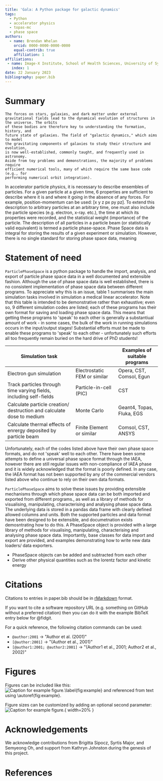 ```yaml
---
title: 'Gala: A Python package for galactic dynamics'
tags:
  - Python
  - accelerator physics
  - topas-mc
  - phase space
authors:
  - name: Brendan Whelan
    orcid: 0000-0000-0000-0000
    equal-contrib: true
    affiliation: 1
affiliations:
 - name: Image-X Institute, School of Health Sciences, University of Sydney
   index: 1
date: 22 January 2023
bibliography: paper.bib
---
```


# Summary

```
The forces on stars, galaxies, and dark matter under external gravitational fields lead to the dynamical evolution of structures in the universe. The orbits
of these bodies are therefore key to understanding the formation, history, and
future state of galaxies. The field of "galactic dynamics," which aims to model
the gravitating components of galaxies to study their structure and evolution,
is now well-established, commonly taught, and frequently used in astronomy.
Aside from toy problems and demonstrations, the majority of problems require
efficient numerical tools, many of which require the same base code (e.g., for
performing numerical orbit integration).
```

In accelerator particle physics, it is necessary to describe ensembles of particles. For a given particle at a given time, 6 properties are sufficient to describe where it is and where it going in the absence of any forces. For example, position-momentum can be used: [x y z px py pz].  To extend this description to arbitrary particles at an arbitrary time, one must also include the particle species (e.g. electron, x-ray. etc.), the time at which its properties were recorded, and the statistical weight (importance) of the particle. The description of all particles in a particle beam (or statistically valid equivalent) is termed a particle phase-space. Phase Space data is integral for storing the results of a given experiment or simulation. However, there is no single standard for storing phase space data, meaning 

# Statement of need

`ParticlePhaseSpace` is a python package to handle the import, analysis, and export of particle phase space data in a well documented and extensible fashion. Although the use of phase space data is well established, there is no consistent implementation of phase space data between different programs. To appreciate why this is an issue, table 1 summarises the main simulation tasks involved in simulation a medical linear accelerator. Note that this table is intended to be demonstrative rather than exhaustive; even so, 9 different simulation codes are listed; each of these programs has their own format for saving and loading phase space data. This means that getting these programs to 'speak' to each other is generally a substantiual amount of work - in some cases, the bulk of the work in running simulations occurs in the input/output stages! Substantial efforts must be made to enable these programs to 'speak' to each other - unfortunately such efforts all too frequently remain buried on the hard drive of PhD students! 

| Simulation task                                              |                              | Examples of suitable programs |
| ------------------------------------------------------------ | ---------------------------- | ----------------------------- |
| Electron gun simulation                                      | Electrostatic FEM or similar | Opera, CST, Comsol, Egun      |
| Track particles through time varying fields, including self-fields | Particle-in-cell (PIC)       | CST                           |
| Calculate particle creation/ destruction and calculate dose to medium | Monte Carlo                  | Geant4, Topas, Fluka, EGS     |
| Calculate thermal effects of enrergy deposited by particle beam | Finite Element or similar    | Comsol, CST, ANSYS            |

Unfortunately, each of the codes listed above have their own phase space formats, and do not 'speak' well to each other. There have been some attempts to define a universal phase space format through the IAEA, however there are still regular issues with non-compliance of IAEA phase and it is widely acknowledged that the format is poorly defined. In any case, the IAEA format has not been supported by any of the commercial vendors listed above who continue to rely on their own data formats. 

`ParticlePhaseSpace` aims to solve these issues by providing extensible mechanisms through which phase space data can be both imported and exported from different programs., as well as a library of methods for visualising, manipulating, characterising and analysing phase space data. The underlying data is stored in a pandas data frame with clearly defined allowed columns and units. Both the supported particles and data format have been designed to be extensible, and documetnation exists demosntrating how to do this. A PhaseSpace object is provided with a large library of methods for visualising, manipulating, characterising and analysing phase space data. Importantly,  base classes for data import and export are provided, and examples demonstrating how to write new data loaders/ data exporters. 

- PhaseSpace objects can be added and subtracted from each other
- Derive other physical quantities such as the lorentz factor and kinetic energy

# Citations

Citations to entries in paper.bib should be in
[rMarkdown](http://rmarkdown.rstudio.com/authoring_bibliographies_and_citations.html)
format.

If you want to cite a software repository URL (e.g. something on GitHub without a preferred
citation) then you can do it with the example BibTeX entry below for @fidgit.

For a quick reference, the following citation commands can be used:
- `@author:2001`  ->  "Author et al. (2001)"
- `[@author:2001]` -> "(Author et al., 2001)"
- `[@author1:2001; @author2:2001]` -> "(Author1 et al., 2001; Author2 et al., 2002)"

# Figures

Figures can be included like this:
![Caption for example figure.\label{fig:example}](figure.png)
and referenced from text using \autoref{fig:example}.

Figure sizes can be customized by adding an optional second parameter:
![Caption for example figure.](figure.png){ width=20% }

# Acknowledgements

We acknowledge contributions from Brigitta Sipocz, Syrtis Major, and Semyeong
Oh, and support from Kathryn Johnston during the genesis of this project.

# References